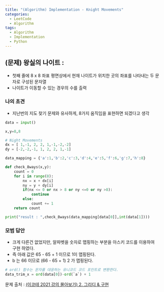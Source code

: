```yaml
---
title: "(Algorithm) Implementation - Knight Movements"
categories:
  - LeetCode
  - Algorithm
tags:
  - Algorithm
  - Implementation
  - Python
---
```


## **(문제) 왕실의 나이트 :**
- 첫째 줄에 8 x 8 좌표 평면상에서 현재 나이트가 위치한 곳의 좌표를 나타내는 두 문자로 구성된 문자열
- 나이트가 이동할 수 있는 경우의 수를 출력

### 나의 초견
- 지난번의 지도 찾기 문제와 유사하게, 8가지 움직임을 표현하면 되겠다고 생각

```python 
data = input()

x,y=8,8

# Night Movements
dx = [ 1,-1, 2, 2, 1,-1,-2,-2]
dy = [-2,-2,-1, 1, 2, 2, 1,-1]

data_mapping = {'a':1,'b':2,'c':3,'d':4,'e':5,'f':6,'g':7,'h':8}

def check_8ways(x,y):
    count = 0
    for i in range(8):
        nx = x + dx[i]
        ny = y + dy[i]
        if(nx <= 0 or nx > 8 or ny <=0 or ny >8):
            continue
        else:
            count += 1
    return count

print("result : ",check_8ways(data_mapping[data[0]],int(data[1])))
```

### 모범 답안
- 크게 다른건 없었지만, 알파벳을 숫자로 맵핑하는 부분을 아스키 코드를 이용하여 구현 하였다.
- 즉 아래 값은 65 - 65 + 1 이므로 1이 맵핑된다. 
- b 는 66 이므로 (66 - 65 + 1) 2 가 맵핑된다.

```python
# ord() 함수는 문자를 대응하는 유니코드 코드 포인트로 변환한다.
data_trim_x = ord(data[0])-ord(`a`) + 1
```


문제 출처 : [(이코테 2021 강의 몰아보기) 2. 그리디 & 구현](https://youtu.be/2zjoKjt97vQ?si=CcJzV6PhIw2xKbab&t=2253)